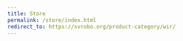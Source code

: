 ```yaml
---
title: Store
permalink: /store/index.html
redirect_to: https://svrobo.org/product-category/wir/
---
```

